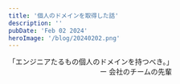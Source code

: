 ```yaml
---
title: '個人のドメインを取得した話'
description: ''
pubDate: 'Feb 02 2024'
heroImage: '/blog/20240202.png'
---
```


「エンジニアたるもの個人のドメインを持つべき。」  
　　　　　　　　　　　　　ー 会社のチームの先輩
